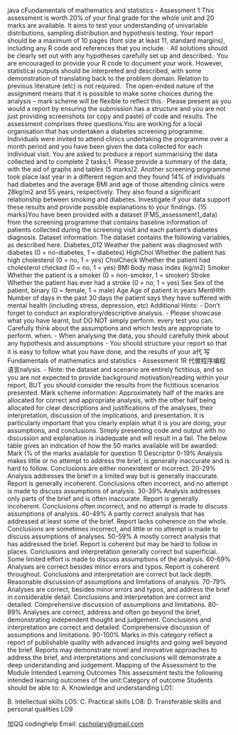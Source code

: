 java cFundamentals of mathematics and statistics - Assessment 1 This assessment is worth 20% of your final grade for the whole unit and 20 marks are available. It aims to test your understanding of univariable distributions, sampling distribution and hypothesis testing.
Your report should be a maximum of 10 pages (font size at least 11, standard margins), including any R code and references that you include. · All solutions should be clearly set out with any hypotheses carefully set up and described.· You are encouraged to provide your R code to document your work. However, statistical outputs should be interpreted and described, with some demonstration of translating back to the problem domain. Relation to previous literature (etc) is not required.· The open-ended nature of the assignment means that it is possible to make some choices during the analysis – mark scheme will be flexible to reflect this.· Please present as you would a report by ensuring the submission has a structure and you are not just providing screenshots (or copy and paste) of code and results. The assessment comprises three questions.You are working for a local organisation that has undertaken a diabetes screening programme. Individuals were invited to attend clinics undertaking the programme over a month period and you have been given the data collected for each individual visit. You are asked to produce a report summarising the data collected and to complete 2 tasks;1. Please provide a summary of the data, with the aid of graphs and tables (5 marks)2. Another screening programme took place last year in a different region and they found 14% of individuals had diabetes and the average BMI and age of those attending clinics were 28kg/m2 and 55 years, respectively. They also found a significant relationship between smoking and diabetes. Investigate if your data support these results and provide possible explanations to your findings. (15 marks)You have been provided with a dataset (FMS_assessment1_data) from the screening programme that contains baseline information of patients collected during the screening visit and each patient’s diabetes diagnosis. Dataset information: The dataset contains the following variables, as described here. Diabetes_012 Weather the patient was diagnosed with diabetes (0 = no-diabetes, 1 = diabetes) HighChol Whether the patient has high cholesterol (0 = no, 1 = yes) CholCheck Whether the patient had cholesterol checked (0 = no, 1 = yes) BMI Body mass index (kg/m2) Smoker Whether the patient is a smoker (0 = non-smoker, 1 = smoker) Stroke Whether the patient has ever had a stroke (0 = no, 1 = yes) Sex Sex of the patient, binary (0 = female, 1 = male) Age Age of patient in years MentHlth Number of days in the past 30 days the patient says they have suffered with mental health (including stress, depression, etc) Additional Hints: - Don’t forget to conduct an exploratory/descriptive analysis. - Please showcase what you have learnt, but DO NOT simply perform. every test you can. Carefully think about the assumptions and which tests are appropriate to perform. when. - When analysing the data, you should carefully think about any hypothesis and assumptions - You should structure your report so that it is easy to follow what you have done, and the results of your a代 写Fundamentals of mathematics and statistics - Assessment 1R 代做程序编程语言nalysis. - Note: the dataset and scenario are entirely fictitious, and so you are not expected to provide background motivation/reading within your report, BUT you should consider the results from the fictitious scenarios presented. Mark scheme information: Approximately half of the marks are allocated for correct and appropriate analysis, with the other half being allocated for clear descriptions and justifications of the analyses, their interpretation, discussion of the implications, and presentation. It is particularly important that you clearly explain what it is you are doing, your assumptions, and conclusions. Simply presenting code and output with no discussion and explanation is inadequate and will result in a fail. The below table gives an indication of how the 50 marks available will be awarded: Mark (% of the marks available for question 1) Descriptor 0-19% Analysis makes little or no attempt to address the brief, is generally inaccurate and is hard to follow. Conclusions are either nonexistent or incorrect. 20-29% Analysis addresses the brief in a limited way but is generally inaccurate. Report is generally incoherent. Conclusions often incorrect, and no attempt is made to discuss assumptions of analysis. 30-39% Analysis addresses only parts of the brief and is often inaccurate. Report is generally incoherent. Conclusions often incorrect, and no attempt is made to discuss assumptions of analysis. 40-49% A partly correct analysis that has addressed at least some of the brief. Report lacks coherence on the whole. Conclusions are sometimes incorrect, and little or no attempt is made to discuss assumptions of analyses. 50-59% A mostly correct analysis that has addressed the brief. Report is coherent but may be hard to follow in places. Conclusions and interpretation generally correct but superficial. Some limited effort is made to discuss assumptions of the analysis. 60-69% Analyses are correct besides minor errors and typos. Report is coherent throughout. Conclusions and interpretation are correct but lack depth. Reasonable discussion of assumptions and limitations of analysis. 70-79% Analyses are correct, besides minor errors and typos, and address the brief in considerable detail. Conclusions and interpretation are correct and detailed. Comprehensive discussion of assumptions and limitations. 80-89% Analyses are correct, address and often go beyond the brief, demonstrating independent thought and judgement. Conclusions and interpretation are correct and detailed. Comprehensive discussion of assumptions and limitations. 90-100% Marks in this category reflect a report of publishable quality with advanced insights and going well beyond the brief. Reports may demonstrate novel and innovative approaches to address the brief, and interpretations and conclusions will demonstrate a deep understanding and judgement. Mapping of the Assessment to the Module Intended Learning Outcomes This assessment tests the following intended learning outcomes of the unit:Category of outcome Students should be able to:
A. Knowledge and understanding LO1:

B. Intellectual skills LO5: C. Practical skills LO8:
D. Transferable skills and personal qualities LO9

   加QQ codinghelp Email: cscholary@gmail.com
